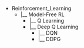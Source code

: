 - Reinforcement_Learning
  - |__ Model-Free RL
    - |__ Q Learning
    - |__ Deep Q Learning
      - |__ DQN
      - |__ DDPG
